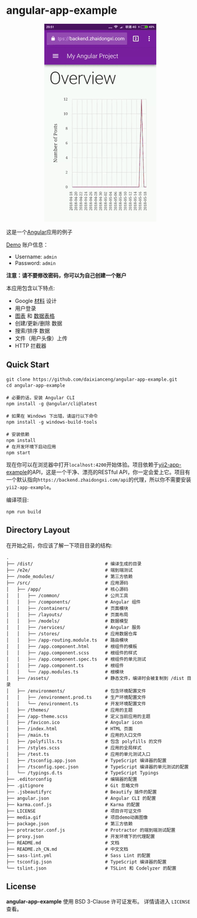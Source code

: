 # angular-app-example

<p align="center">
  <a href="https://backend.zhaidongxi.com/" target="_blank">
    <img src="./media.gif" alt="angular-app-example" />
  </a>
</p>

这是一个[Angular](https://github.com/angular/angular)应用的例子

[Demo](https://backend.zhaidongxi.com/) 账户信息：

- Username: `admin`
- Password: `admin`

**注意：请不要修改密码，你可以为自己创建一个账户**

本应用包含以下特点:

- Google [材料](https://github.com/angular/material2) 设计
- 用户登录
- [图表](https://github.com/swimlane/ngx-charts) 和 [数据表格](https://github.com/swimlane/ngx-datatable)
- 创建/更新/删除 数据
- 搜索/排序 数据
- 文件（用户头像）上传
- HTTP 拦截器

## Quick Start

```
git clone https://github.com/daixianceng/angular-app-example.git
cd angular-app-example

# 必要的话，安装 Angular CLI
npm install -g @angular/cli@latest

# 如果在 Windows 下出错，请运行以下命令
npm install -g windows-build-tools

# 安装依赖
npm install
# 在开发环境下启动应用
npm start
```

现在你可以在浏览器中打开`localhost:4200`开始体验。项目依赖于[yii2-app-example](https://github.com/daixianceng/yii2-app-example)的API，这是一个干净、漂亮的RESTful API，你一定会爱上它。项目有一个默认指向`https://backend.zhaidongxi.com/api`的代理，所以你不需要安装`yii2-app-example`。

编译项目:

```
npm run build
```

## Directory Layout

在开始之前，你应该了解一下项目目录的结构:

```
.
├── /dist/                           # 编译生成的目录
├── /e2e/                            # 端到端测试
├── /node_modules/                   # 第三方依赖
├── /src/                            # 应用源码
│   ├── /app/                        # 核心源码
│   │   ├── /common/                 # 公共工具
│   │   ├── /components/             # Angular 组件
│   │   ├── /containers/             # 页面模块
│   │   ├── /layouts/                # 页面布局
│   │   ├── /models/                 # 数据模型
│   │   ├── /services/               # Angular 服务
│   │   ├── /stores/                 # 应用数据仓库
│   │   ├── /app-routing.module.ts   # 路由模块
│   │   ├── /app.component.html      # 根组件的模板
│   │   ├── /app.component.scss      # 根组件的样式
│   │   ├── /app.component.spec.ts   # 根组件的单元测试
│   │   ├── /app.component.ts        # 根组件
│   │   └── /app.modules.ts          # 根模块
│   ├── /assets/                     # 静态文件，编译时会被复制到 /dist 目录
│   ├── /environments/               # 包含环境配置文件
│   │   ├── /environment.prod.ts     # 生产环境配置文件
│   │   └── /environment.ts          # 开发环境配置文件
│   ├── /themes/                     # 应用的主题
│   ├── /app-theme.scss              # 定义当前应用的主题
│   ├── /favicon.ico                 # Angular icon
│   ├── /index.html                  # HTML 页面
│   ├── /main.ts                     # 应用的入口文件
│   ├── /polyfills.ts                # 包含 polyfills 的文件
│   ├── /styles.scss                 # 应用的全局样式
│   ├── /test.ts                     # 应用的单元测试入口
│   ├── /tsconfig.app.json           # TypeScript 编译器的配置
│   ├── /tsconfig.spec.json          # TypeScript 编译器的单元测试的配置
│   └── /typings.d.ts                # TypeScript Typings
├── .editorconfig                    # 编辑器的配置
├── .gitignore                       # Git 忽略文件
├── .jsbeautifyrc                    # Beautify 插件的配置
├── angular.json                     # Angular CLI 的配置
├── karma.conf.js                    # Karma 的配置
├── LICENSE                          # 项目许可证文件
├── media.gif                        # 项目demo动画图像
├── package.json                     # 第三方依赖
├── protractor.conf.js               # Protractor 的端到端测试配置
├── proxy.json                       # 开发环境下的代理配置
├── README.md                        # 文档
├── README.zh_CN.md                  # 中文文档
├── sass-lint.yml                    # Sass Lint 的配置
├── tsconfig.json                    # TypeScript 编译器的配置
└── tslint.json                      # TSLint 和 Codelyzer 的配置
```

## License

**angular-app-example** 使用 BSD 3-Clause 许可证发布。 详情请进入 `LICENSE` 查看。

